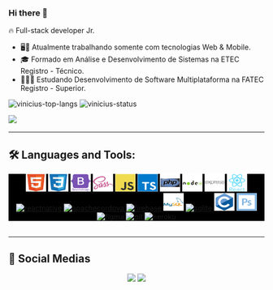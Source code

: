 ### Hi there 👋

🔥 Full-stack developer Jr.
- 🖥📱 Atualmente trabalhando somente com tecnologias Web & Mobile.
- 🎓 Formado em Análise e Desenvolvimento de Sistemas na ETEC Registro - Técnico.
- 👨‍🎓📘 Estudando Desenvolvimento de Software Multiplataforma na FATEC Registro - Superior.

<div>
   <img
      alt="vinicius-top-langs"
      src="https://github-readme-stats.vercel.app/api/top-langs/?username=ViniciusCuest&show_icons=true&theme=github_dark&layout=compact&langs_count=168"
      height="150em">
   <img
      alt="vinicius-status"
      src="https://github-readme-stats.vercel.app/api?username=ViniciusCuest&show_icons=true&theme=github_dark&count_private=true&include_all_commits"
      height="150em">
</div>
<p><img src="https://komarev.com/ghpvc/?username=ViniciusCuest&color=4c8eda&label=Profile+Visits&style=for-the-badge">
</p>
<hr>
<h2 align="left">🛠 Languages and Tools:</h2>
<div align="center" style="background-color: #000;">
      <a href="https://www.w3.org/html/" target="_blank" rel="noreferrer">
         <img src="https://raw.githubusercontent.com/devicons/devicon/master/icons/html5/html5-original.svg"
            alt="html5" width="40" height="35" /> 
      </a> 
      <a href="https://www.w3schools.com/css/" target="_blank" rel="noreferrer">
         <img src="https://raw.githubusercontent.com/devicons/devicon/master/icons/css3/css3-original.svg"
            alt="css3" width="40" height="35" /> 
      </a>
      <a href="https://getbootstrap.com" target="_blank" rel="noreferrer">
         <img
            src="https://raw.githubusercontent.com/devicons/devicon/master/icons/bootstrap/bootstrap-plain-wordmark.svg"
            alt="bootstrap" width="40" height="35" />
      </a>
      <a href="https://sass-lang.com" target="_blank" rel="noreferrer">
         <img src="https://raw.githubusercontent.com/devicons/devicon/master/icons/sass/sass-original.svg" alt="sass"
            width="40" height="35" />
      </a> 
      <a href="https://developer.mozilla.org/en-US/docs/Web/JavaScript" target="_blank" rel="noreferrer"> 
         <img src="https://raw.githubusercontent.com/devicons/devicon/master/icons/javascript/javascript-original.svg" alt="javascript" width="40" height="35" /> 
      </a> 
      <a href="https://www.typescriptlang.org/" target="_blank" rel="noreferrer">
         <img src="https://raw.githubusercontent.com/devicons/devicon/master/icons/typescript/typescript-original.svg"
            alt="typescript" width="40" height="35" />
      </a>
      <a href="https://www.php.net" target="_blank" rel="noreferrer">
         <img src="https://raw.githubusercontent.com/devicons/devicon/master/icons/php/php-original.svg" alt="php" width="40" height="35" />
      </a>
      <a href="https://nodejs.org" target="_blank" rel="noreferrer">
         <img src="https://raw.githubusercontent.com/devicons/devicon/master/icons/nodejs/nodejs-original-wordmark.svg" alt="nodejs" width="40" height="35" /> 
      </a>
      <a href="https://expressjs.com" target="_blank" rel="noreferrer">
         <img
            src="https://raw.githubusercontent.com/devicons/devicon/master/icons/express/express-original-wordmark.svg"
            alt="express" width="40" height="35" />
      </a>
      <a href="https://reactjs.org/" target="_blank" rel="noreferrer">
         <img src="https://raw.githubusercontent.com/devicons/devicon/master/icons/react/react-original-wordmark.svg" alt="react" width="40" height="35" />
      </a>
      <a href="https://reactnative.dev/" target="_blank" rel="noreferrer">
         <img src="https://reactnative.dev/img/header_logo.svg" alt="reactnative" width="40" height="35" />
      </a>
      <a href="https://cordova.apache.org/" target="_blank" rel="noreferrer">
         <img src="https://www.vectorlogo.zone/logos/apache_cordova/apache_cordova-icon.svg" alt="apachecordova"
            width="40" height="35" />
      </a>
      <a href="https://firebase.google.com/" target="_blank" rel="noreferrer">
         <img src="https://www.vectorlogo.zone/logos/firebase/firebase-icon.svg" alt="firebase" width="40"
            height="35" />
      </a>
      <a href="https://www.mysql.com/" target="_blank" rel="noreferrer"> 
         <img src="https://raw.githubusercontent.com/devicons/devicon/master/icons/mysql/mysql-original-wordmark.svg" alt="mysql" width="40" height="35" /> 
      </a>
      <a href="https://www.sqlite.org/" target="_blank" rel="noreferrer">
         <img src="https://www.vectorlogo.zone/logos/sqlite/sqlite-icon.svg" alt="sqlite" width="40" height="35" />
      </a>
      <a href="https://www.cprogramming.com/" target="_blank" rel="noreferrer">
         <img src="https://raw.githubusercontent.com/devicons/devicon/master/icons/c/c-original.svg" alt="c" width="40"
            height="35" />
      </a>
      <a href="https://www.photoshop.com/en" target="_blank" rel="noreferrer">
         <img src="https://raw.githubusercontent.com/devicons/devicon/master/icons/photoshop/photoshop-line.svg" alt="photoshop" width="40" height="35" /> 
      </a> 
      <a href="https://www.figma.com/" target="_blank" rel="noreferrer">
         <img src="https://www.vectorlogo.zone/logos/figma/figma-icon.svg" alt="figma" width="40" height="35" />
      </a>
      <a href="https://git-scm.com/" target="_blank" rel="noreferrer">
         <img src="https://www.vectorlogo.zone/logos/git-scm/git-scm-icon.svg" alt="git" width="40" height="35" />
      </a> 
      <a href="https://heroku.com" target="_blank" rel="noreferrer">
         <img src="https://www.vectorlogo.zone/logos/heroku/heroku-icon.svg" alt="heroku" width="40" height="35" />
      </a>
</div>
<br>
<hr>
<h2>📱 Social Medias</h2>
<div align="center">
   <img src="https://img.shields.io/badge/Gmail-D14836?style=for-the-badge&logo=gmail&logoColor=white">
   <img src="https://img.shields.io/badge/LinkedIn-0077B5?style=for-the-badge&logo=linkedin&logoColor=white">
</div>
<!--
**ViniciusCuest/ViniciusCuest** is a ✨ _special_ ✨ repository because its `README.md` (this file) appears on your GitHub profile.

Here are some ideas to get you started:

- 🔭 I’m currently working on ...
- 🌱 I’m currently learning ...
- 👯 I’m looking to collaborate on ...
- 🤔 I’m looking for help with ...
- 💬 Ask me about ...
- 📫 How to reach me: ...
- 😄 Pronouns: ...
- ⚡ Fun fact: ...
-->
